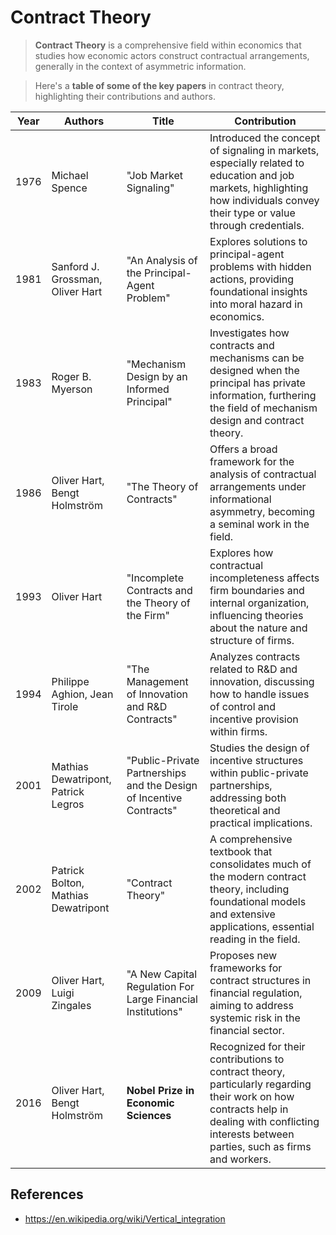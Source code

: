 # Contract Theory

> **Contract Theory** is a comprehensive field within economics that studies how economic actors construct contractual arrangements, generally in the context of asymmetric information.

> Here's a **table of some of the key papers** in contract theory, highlighting their contributions and authors.

| **Year** | **Authors** | **Title** | **Contribution** |
| --- | --- | --- | --- |
| 1976 | Michael Spence | "Job Market Signaling" | Introduced the concept of signaling in markets, especially related to education and job markets, highlighting how individuals convey their type or value through credentials. |
| 1981 | Sanford J. Grossman, Oliver Hart | "An Analysis of the Principal-Agent Problem" | Explores solutions to principal-agent problems with hidden actions, providing foundational insights into moral hazard in economics. |
| 1983 | Roger B. Myerson | "Mechanism Design by an Informed Principal" | Investigates how contracts and mechanisms can be designed when the principal has private information, furthering the field of mechanism design and contract theory. |
| 1986 | Oliver Hart, Bengt Holmström | "The Theory of Contracts" | Offers a broad framework for the analysis of contractual arrangements under informational asymmetry, becoming a seminal work in the field. |
| 1993 | Oliver Hart | "Incomplete Contracts and the Theory of the Firm" | Explores how contractual incompleteness affects firm boundaries and internal organization, influencing theories about the nature and structure of firms. |
| 1994 | Philippe Aghion, Jean Tirole | "The Management of Innovation and R&D Contracts" | Analyzes contracts related to R&D and innovation, discussing how to handle issues of control and incentive provision within firms. |
| 2001 | Mathias Dewatripont, Patrick Legros | "Public-Private Partnerships and the Design of Incentive Contracts" | Studies the design of incentive structures within public-private partnerships, addressing both theoretical and practical implications. |
| 2002 | Patrick Bolton, Mathias Dewatripont | "Contract Theory" | A comprehensive textbook that consolidates much of the modern contract theory, including foundational models and extensive applications, essential reading in the field. |
| 2009 | Oliver Hart, Luigi Zingales | "A New Capital Regulation For Large Financial Institutions" | Proposes new frameworks for contract structures in financial regulation, aiming to address systemic risk in the financial sector. |
| 2016 | Oliver Hart, Bengt Holmström | **Nobel Prize in Economic Sciences** | Recognized for their contributions to contract theory, particularly regarding their work on how contracts help in dealing with conflicting interests between parties, such as firms and workers. |

## References

- https://en.wikipedia.org/wiki/Vertical_integration